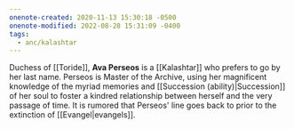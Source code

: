 ```yaml
---
onenote-created: 2020-11-13 15:30:18 -0500
onenote-modified: 2022-08-28 15:31:09 -0400
tags:
  - anc/kalashtar
---
```

Duchess of [[Toride]], **Ava Perseos** is a [[Kalashtar]] who prefers to go by her last name. Perseos is Master of the Archive, using her magnificent knowledge of the myriad memories and [[Succession (ability)|Succession]] of her soul to foster a kindred relationship between herself and the very passage of time. It is rumored that Perseos' line goes back to prior to the extinction of [[Evangel|evangels]].
